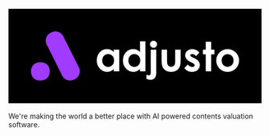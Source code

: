 ![Adjusto](/profile/logos/Adjusto_Lockup_Padded_DuoTone_BlackBackground.png)

We're making the world a better place with AI powered contents valuation software.
